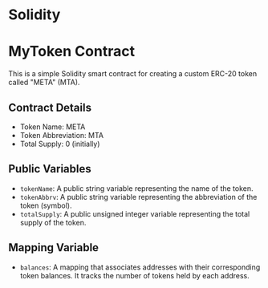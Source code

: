 # Solidity
# MyToken Contract

This is a simple Solidity smart contract for creating a custom ERC-20 token called "META" (MTA).

## Contract Details

- Token Name: META
- Token Abbreviation: MTA
- Total Supply: 0 (initially)

## Public Variables

- `tokenName`: A public string variable representing the name of the token.
- `tokenAbbrv`: A public string variable representing the abbreviation of the token (symbol).
- `totalSupply`: A public unsigned integer variable representing the total supply of the token.

## Mapping Variable

- `balances`: A mapping that associates addresses with their corresponding token balances. It tracks the number of tokens held by each address.

